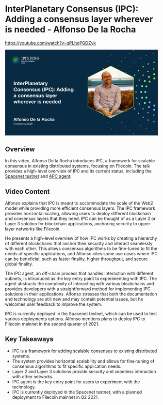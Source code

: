 # InterPlanetary Consensus (IPC): Adding a consensus layer wherever is needed - Alfonso De la Rocha

<https://youtube.com/watch?v=qPLhqPGDZyk>

![image for InterPlanetary Consensus (IPC): Adding a consensus layer wherever is needed - Alfonso De la Rocha](/thing23/qPLhqPGDZyk.jpg)

## Overview

In this video, Alfonso De la Rocha introduces IPC, a framework for scalable consensus in existing distributed systems, focusing on Filecoin. The talk provides a high-level overview of IPC and its current status, including the [Spacenet testnet](https://github.com/ConsensusLabs/spacenet) and [APC agent](https://github.com/ConsensusLabs/apc-agent). 

## Video Content

Alfonso explains that IPC is meant to accommodate the scale of the Web2 model while providing more efficient consensus layers. The IPC framework provides horizontal scaling, allowing users to deploy different blockchain and consensus layers that they need. IPC can be thought of as a Layer 2 or Layer 3 solution for blockchain applications, anchoring security to upper-layer networks like Filecoin.

He presents a high-level overview of how IPC works by creating a hierarchy of different blockchains that anchor their security and interact seamlessly with each other. This allows consensus algorithms to be fine-tuned to fit the needs of specific applications, and Alfonso cites some use cases where IPC can be beneficial, such as faster finality, higher throughput, and secure global finality.

The IPC agent, an off-chain process that handles interaction with different subnets, is introduced as the key entry point to experimenting with IPC. The agent abstracts the complexity of interacting with various blockchains and provides developers with a straightforward method for implementing IPC solutions in their applications. Alfonso stresses that both the documentation and technology are still new and may contain potential issues, but he welcomes user feedback to improve the system.

IPC is currently deployed in the Spacenet testnet, which can be used to test various deployments options. Alfonso mentions plans to deploy IPC to Filecoin mainnet in the second quarter of 2021.

## Key Takeaways

- IPC is a framework for adding scalable consensus to existing distributed systems.
- The system provides horizontal scalability and allows for fine-tuning of consensus algorithms to fit specific application needs.
- Layer 2 and Layer 3 solutions provide security and seamless interaction with other networks.
- IPC agent is the key entry point for users to experiment with the technology.
- IPC is currently deployed in the Spacenet testnet, with a planned deployment to Filecoin mainnet in Q2 2021.